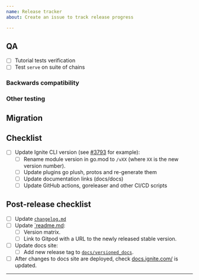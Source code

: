 ```yaml
---
name: Release tracker
about: Create an issue to track release progress

---
```


<!-- < < < < < < < < < < < < < < < < < < < < < < < < < < < < < < < < < ☺ 
v                            ✰  Thanks for opening an issue! ✰    
v    Before smashing the submit button please review the template.
v    Word of caution: poorly thought-out proposals may be rejected 
v                     without deliberation 
☺ > > > > > > > > > > > > > > > > > > > > > > > > > > > > > > > > >  -->

## QA

- [ ] Tutorial tests verification
- [ ] Test `serve` on suite of chains

### Backwards compatibility

<!-- List of tests that need be performed with previous
versions of cli to guarantee that no regression is introduced -->

### Other testing

## Migration

<!-- Link to migration document -->

## Checklist

<!-- Remove any items that are not applicable. -->

- [ ] Update Ignite CLI version (see [#3793](https://github.com/manuelbilbao/cli/pull/3793) for example):
  - [ ] Rename module version in go.mod to `/vXX` (where `XX` is the new version number).
  - [ ] Update plugins go plush, protos and re-generate them
  - [ ] Update documentation links (docs/docs)
  - [ ] Update GitHub actions, goreleaser and other CI/CD scripts

## Post-release checklist

- [ ] Update [`changelog.md`](https://github.com/manuelbilbao/cli/blob/main/changelog.md)
- [ ] Update [`readme.md](https://github.com/manuelbilbao/cli/blob/main/readme.md):
  - [ ] Version matrix.
  - [ ] Link to Gitpod with a URL to the newly released stable version.
- [ ] Update docs site:
  - [ ] Add new release tag to [`docs/versioned_docs`](https://github.com/manuelbilbao/cli/tree/main/docs/versioned_docs).
- [ ] After changes to docs site are deployed, check [docs.ignite.com/](https://docs.ignite.com/) is updated.

____
